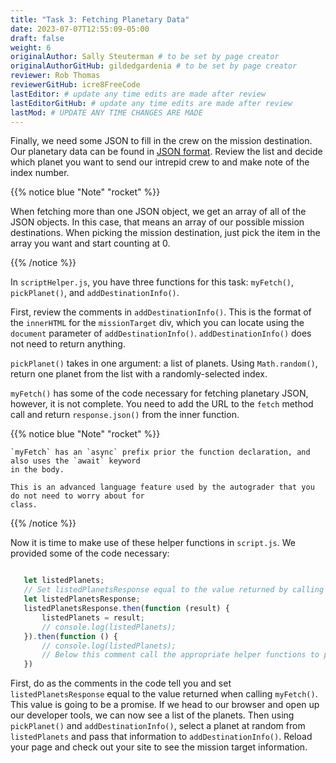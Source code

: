 ```yaml
---
title: "Task 3: Fetching Planetary Data"
date: 2023-07-07T12:55:09-05:00
draft: false
weight: 6
originalAuthor: Sally Steuterman # to be set by page creator
originalAuthorGitHub: gildedgardenia # to be set by page creator
reviewer: Rob Thomas
reviewerGitHub: icre8FreeCode
lastEditor: # update any time edits are made after review
lastEditorGitHub: # update any time edits are made after review
lastMod: # UPDATE ANY TIME CHANGES ARE MADE
---
```


Finally, we need some JSON to fill in the crew on the mission destination.
Our planetary data can be found in [JSON format](https://handlers.education.launchcode.org/static/planets.json).
Review the list and decide which planet you want to send our intrepid crew to and make note of the index number.

{{% notice blue "Note" "rocket" %}} 

   When fetching more than one JSON object, we get an array of all of the JSON objects.
   In this case, that means an array of our possible mission destinations.
   When picking the mission destination, just pick the item in the array you want and start counting at 0.

{{% /notice %}}

In `scriptHelper.js`, you have three functions for this task: `myFetch()`, `pickPlanet()`, and `addDestinationInfo()`.

First, review the comments in `addDestinationInfo()`.
This is the format of the `innerHTML` for the `missionTarget` div, which you can locate using the `document` parameter of `addDestinationInfo()`. `addDestinationInfo()` does not need to return anything.

`pickPlanet()` takes in one argument: a list of planets. Using `Math.random()`, return one planet from the list with a randomly-selected index.

`myFetch()` has some of the code necessary for fetching planetary JSON, however, it is not complete. You need to add the URL to the `fetch` method call and return `response.json()` from the inner function.


{{% notice blue "Note" "rocket" %}}

    `myFetch` has an `async` prefix prior the function declaration, and also uses the `await` keyword 
    in the body.
    
    This is an advanced language feature used by the autograder that you do not need to worry about for 
    class.

{{% /notice %}}


Now it is time to make use of these helper functions in `script.js`.  We provided some of the code necessary:

```js

   let listedPlanets;
   // Set listedPlanetsResponse equal to the value returned by calling myFetch()
   let listedPlanetsResponse;
   listedPlanetsResponse.then(function (result) {
       listedPlanets = result;
       // console.log(listedPlanets);
   }).then(function () {
       // console.log(listedPlanets);
       // Below this comment call the appropriate helper functions to pick a planet fom the list of planets and add that information to your destination.
   })
```

First, do as the comments in the code tell you and set `listedPlanetsResponse` equal to the value returned when calling `myFetch()`. This value is going to be a promise. 
If we head to our browser and open up our developer tools, we can now see a list of the planets.
Then using `pickPlanet()` and `addDestinationInfo()`, select a planet at random from `listedPlanets` and pass that information to `addDestinationInfo()`.
Reload your page and check out your site to see the mission target information.  
